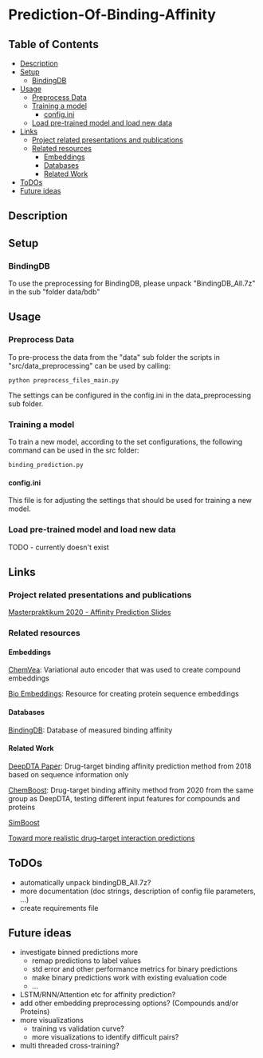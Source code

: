 # Prediction-Of-Binding-Affinity

## Table of Contents

* [Description](#Description)
* [Setup](#Setup)
	* [BindingDB](#BindingDB)
* [Usage](#usage)
	* [Preprocess Data](#Preprocess-Data)
	* [Training a model](#Training-a-model)
		* [config.ini](#config.ini)
	* [Load pre-trained model and load new data](#Load-pre-trained-model-and-load-new-data)
* [Links](#Links)
	* [Project related presentations and publications](#Project-related-presentations-and-publications)
	* [Related resources](#Related-resources)
		* [Embeddings](#Embeddings)
		* [Databases](#Databases)
		* [Related Work](#Related-work)
* [ToDOs](#ToDOs)
* [Future ideas](#Future-ideas)

## Description

## Setup

### BindingDB

To use the preprocessing for BindingDB, please unpack "BindingDB_All.7z" in the sub "folder data/bdb"

## Usage


### Preprocess Data

To pre-process the data from the "data" sub folder the scripts in "src/data_preprocessing" can be used by calling:

```
python preprocess_files_main.py
```

The settings can be configured in the config.ini in the data_preprocessing sub folder.


### Training a model

To train a new model, according to the set configurations, the following command can be used in the src folder:
```
binding_prediction.py
```

#### config.ini

This file is for adjusting the settings that should be used for training a new model.

### Load pre-trained model and load new data

TODO - currently doesn't exist

## Links

### Project related presentations and publications

[Masterpraktikum 2020 - Affinity Prediction Slides](https://docs.google.com/presentation/d/1-VV0Z7pT1VxaWNwn9BNw8AqYKmx7lbMDIxM0r0M-G7s/edit#slide=id.ga0d2a34b63_0_9)

### Related resources

#### Embeddings

[ChemVea](https://github.com/aspuru-guzik-group/chemical_vae): Variational auto encoder that was used to create compound embeddings

[Bio Embeddings](https://github.com/sacdallago/bio_embeddings): Resource for creating protein sequence embeddings

#### Databases

[BindingDB](https://www.bindingdb.org/bind/index.jsp): Database of measured binding affinity

#### Related Work

[DeepDTA Paper](https://arxiv.org/pdf/1801.10193.pdf): Drug-target binding affinity prediction method from 2018 based on sequence information only 

[ChemBoost](https://onlinelibrary.wiley.com/doi/abs/10.1002/minf.202000212): Drug-target binding affinity method from 2020 from the same group as DeepDTA, testing different input features for compounds and proteins

[SimBoost](https://jcheminf.biomedcentral.com/articles/10.1186/s13321-017-0209-z)

[Toward more realistic drug–target interaction predictions](https://www.ncbi.nlm.nih.gov/pmc/articles/PMC4364066/)

## ToDOs

* automatically unpack bindingDB_All.7z?
* more documentation (doc strings, description of config file parameters, ...)
* create requirements file

## Future ideas

* investigate binned predictions more
  * remap predictions to label values
  * std error and other performance metrics for binary predictions
  * make binary predictions work with existing evaluation code
  * ...
* LSTM/RNN/Attention etc for affinity prediction?
* add other embedding preprocessing options? (Compounds and/or Proteins)
* more visualizations
  * training vs validation curve?
  * more visualizations to identify difficult pairs?
* multi threaded cross-training?